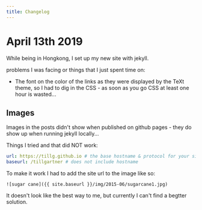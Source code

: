 ```yaml
---
title: Changelog
---
```


# April 13th 2019

While being in Hongkong, I set up my new site with jekyll.

problems I was facing or things that I just spent time on:

* The font on the color of the links as they were displayed by the TeXt theme, so I had to dig in the CSS - as soon as you go CSS at least one hour is wasted...

## Images
Images in the posts didn't show when published on github pages - they do show up when running jekyll locally...

Things I tried and that did NOT work:
```yml
url: https://tillg.github.io # the base hostname & protocol for your site e.g. https://www.someone.com
baseurl: /tillgartner # does not include hostname
```

To make it work I had to add the site url to the image like so:
```
![sugar cane]({{ site.baseurl }}/img/2015-06/sugarcane1.jpg)
```
It doesn't look like the best way to me, but currently I can't find a begtter solution.